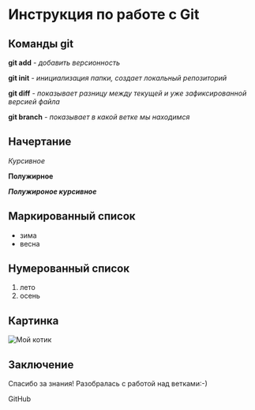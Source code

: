 # Инструкция по работе с Git

## Команды git

 **git add** - *добавить версионность*

 **git init** - *инициализация папки, создает локальный репозиторий*

 **git diff** - *показывает разницу между текущей и уже зафиксированной версией файла*

 **git branch** - *показывает в какой ветке мы находимся*

## Начертание

*Курсивное*

**Полужирное**

***Полужироное курсивное***

## Маркированный список
* зима
* весна
## Нумерованный список
1. лето
2. осень

 ## Картинка

 ![Мой котик](My_cat.jpg)

## Заключение

Спасибо за знания! Разобралась с работой над ветками:-)

GitHub

